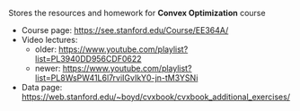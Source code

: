 Stores the resources and homework for **Convex Optimization** course

* Course page: https://see.stanford.edu/Course/EE364A/
* Video lectures:
    * older: https://www.youtube.com/playlist?list=PL3940DD956CDF0622
    * newer: https://www.youtube.com/playlist?list=PL8WsPW41L6l7rviIGvIkY0-jn-tM3YSNi
* Data page: https://web.stanford.edu/~boyd/cvxbook/cvxbook_additional_exercises/